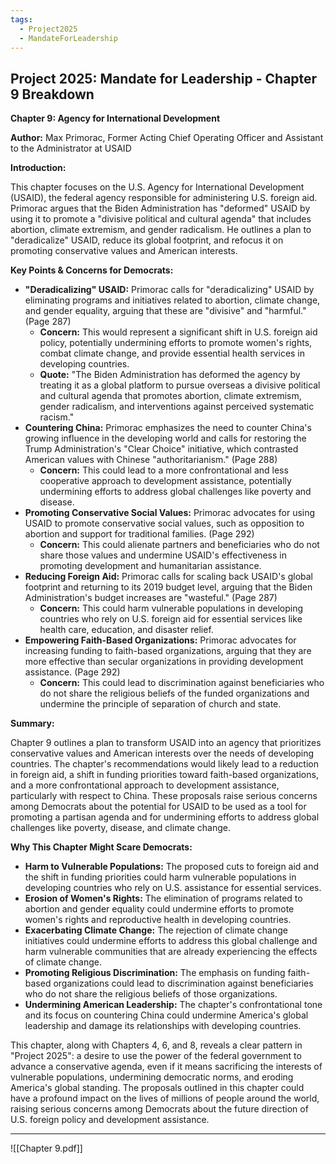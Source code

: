 ```yaml
---
tags:
  - Project2025
  - MandateForLeadership
---
```

## Project 2025: Mandate for Leadership - Chapter 9 Breakdown

**Chapter 9: Agency for International Development**

**Author:** Max Primorac, Former Acting Chief Operating Officer and Assistant to the Administrator at USAID

**Introduction:**

This chapter focuses on the U.S. Agency for International Development (USAID), the federal agency responsible for administering U.S. foreign aid. Primorac argues that the Biden Administration has "deformed" USAID by using it to promote a "divisive political and cultural agenda" that includes abortion, climate extremism, and gender radicalism. He outlines a plan to "deradicalize" USAID, reduce its global footprint, and refocus it on promoting conservative values and American interests.

**Key Points & Concerns for Democrats:**

* **"Deradicalizing" USAID:** Primorac calls for "deradicalizing" USAID by eliminating programs and initiatives related to abortion, climate change, and gender equality, arguing that these are "divisive" and "harmful." (Page 287)
    * **Concern:** This would represent a significant shift in U.S. foreign aid policy, potentially undermining efforts to promote women's rights, combat climate change, and provide essential health services in developing countries.
    * **Quote:** "The Biden Administration has deformed the agency by treating it as a global platform to pursue overseas a divisive political and cultural agenda that promotes abortion, climate extremism, gender radicalism, and interventions against perceived systematic racism."
* **Countering China:** Primorac emphasizes the need to counter China's growing influence in the developing world and calls for restoring the Trump Administration's "Clear Choice" initiative, which contrasted American values with Chinese "authoritarianism." (Page 288)
    * **Concern:** This could lead to a more confrontational and less cooperative approach to development assistance, potentially undermining efforts to address global challenges like poverty and disease.
* **Promoting Conservative Social Values:** Primorac advocates for using USAID to promote conservative social values, such as opposition to abortion and support for traditional families. (Page 292)
    * **Concern:** This could alienate partners and beneficiaries who do not share those values and undermine USAID's effectiveness in promoting development and humanitarian assistance.
* **Reducing Foreign Aid:** Primorac calls for scaling back USAID's global footprint and returning to its 2019 budget level, arguing that the Biden Administration's budget increases are "wasteful." (Page 287)
    * **Concern:** This could harm vulnerable populations in developing countries who rely on U.S. foreign aid for essential services like health care, education, and disaster relief.
* **Empowering Faith-Based Organizations:** Primorac advocates for increasing funding to faith-based organizations, arguing that they are more effective than secular organizations in providing development assistance. (Page 292)
    * **Concern:** This could lead to discrimination against beneficiaries who do not share the religious beliefs of the funded organizations and undermine the principle of separation of church and state.

**Summary:**

Chapter 9 outlines a plan to transform USAID into an agency that prioritizes conservative values and American interests over the needs of developing countries. The chapter's recommendations would likely lead to a reduction in foreign aid, a shift in funding priorities toward faith-based organizations, and a more confrontational approach to development assistance, particularly with respect to China. These proposals raise serious concerns among Democrats about the potential for USAID to be used as a tool for promoting a partisan agenda and for undermining efforts to address global challenges like poverty, disease, and climate change.

**Why This Chapter Might Scare Democrats:**

* **Harm to Vulnerable Populations:** The proposed cuts to foreign aid and the shift in funding priorities could harm vulnerable populations in developing countries who rely on U.S. assistance for essential services.
* **Erosion of Women's Rights:** The elimination of programs related to abortion and gender equality could undermine efforts to promote women's rights and reproductive health in developing countries.
* **Exacerbating Climate Change:** The rejection of climate change initiatives could undermine efforts to address this global challenge and harm vulnerable communities that are already experiencing the effects of climate change.
* **Promoting Religious Discrimination:** The emphasis on funding faith-based organizations could lead to discrimination against beneficiaries who do not share the religious beliefs of those organizations.
* **Undermining American Leadership:** The chapter's confrontational tone and its focus on countering China could undermine America's global leadership and damage its relationships with developing countries.

This chapter, along with Chapters 4, 6, and 8, reveals a clear pattern in "Project 2025": a desire to use the power of the federal government to advance a conservative agenda, even if it means sacrificing the interests of vulnerable populations, undermining democratic norms, and eroding America's global standing. The proposals outlined in this chapter could have a profound impact on the lives of millions of people around the world, raising serious concerns among Democrats about the future direction of U.S. foreign policy and development assistance. 

----

![[Chapter 9.pdf]]